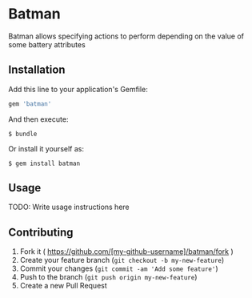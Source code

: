 # Batman

Batman allows specifying actions to perform depending on the value of some battery attributes

## Installation

Add this line to your application's Gemfile:

```ruby
gem 'batman'
```

And then execute:

    $ bundle

Or install it yourself as:

    $ gem install batman

## Usage

TODO: Write usage instructions here

## Contributing

1. Fork it ( https://github.com/[my-github-username]/batman/fork )
2. Create your feature branch (`git checkout -b my-new-feature`)
3. Commit your changes (`git commit -am 'Add some feature'`)
4. Push to the branch (`git push origin my-new-feature`)
5. Create a new Pull Request
